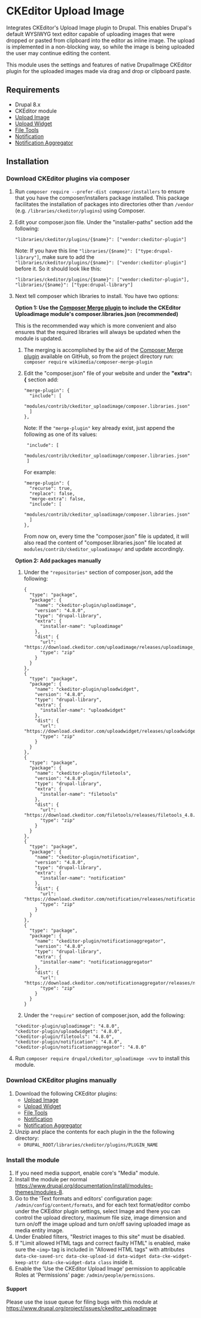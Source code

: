 # CKEditor Upload Image

Integrates CKEditor's Upload Image plugin to Drupal. This enables Drupal's
default WYSIWYG text editor capable of uploading images that were dropped or
pasted from clipboard into the editor as inline image. The upload is
implemented in a non-blocking way, so while the image is being uploaded the user
may continue editing the content.

This module uses the settings and features of native DrupalImage CKEditor plugin
for the uploaded images made via drag and drop or clipboard paste.

## Requirements
* Drupal 8.x
* CKEditor module
* [Upload Image](http://ckeditor.com/addon/uploadimage)
* [Upload Widget](http://ckeditor.com/addon/uploadwidget)
* [File Tools](http://ckeditor.com/addon/filetools)
* [Notification](http://ckeditor.com/addon/notification)
* [Notification Aggregator](http://ckeditor.com/addon/notificationaggregator)

## Installation

### Download CKEditor plugins via composer
1. Run `composer require --prefer-dist composer/installers` to ensure that you
have the composer/installers package installed. This package facilitates the
installation of packages into directories other than `/vendor`
(e.g. `/libraries/ckeditor/plugins`) using Composer.

2. Edit your composer.json file. Under the "installer-paths" section add the following:
    ```
    "libraries/ckeditor/plugins/{$name}": ["vendor:ckeditor-plugin"]
    ```
    Note: If you have this line `"libraries/{$name}": ["type:drupal-library"]`, make sure
    to add the `"libraries/ckeditor/plugins/{$name}": ["vendor:ckeditor-plugin"]` before it.
    So it should look like this:
    ```
    "libraries/ckeditor/plugins/{$name}": ["vendor:ckeditor-plugin"],
    "libraries/{$name}": ["type:drupal-library"]
    ```

3. Next tell composer which libraries to install. You have two options:

    **Option 1: Use the [Composer Merge plugin](https://github.com/wikimedia/composer-merge-plugin)
    to include the CKEditor Uploadimage module's composer.libraries.json (recommended)**

    This is the recommended way which is more convenient and also ensures that the
    required libraries will always be updated when the module is updated.

    1. The merging is accomplished by the aid of the
      [Composer Merge plugin](https://github.com/wikimedia/composer-merge-plugin)
      available on GitHub, so from the project directory run:
      `composer require wikimedia/composer-merge-plugin`

    2. Edit the "composer.json" file of your website and under the **"extra": {**
       section add:
       ```
       "merge-plugin": {
         "include": [
           "modules/contrib/ckeditor_uploadimage/composer.libraries.json"
         ]
       },
       ```
       Note: If the `"merge-plugin"` key already exist, just append the following as one 
       of its values:
       ```
        "include": [
          "modules/contrib/ckeditor_uploadimage/composer.libraries.json"
        ]
        ```
       For example:
       ```
       "merge-plugin": {
         "recurse": true,
         "replace": false,
         "merge-extra": false,
         "include": [
           "modules/contrib/ckeditor_uploadimage/composer.libraries.json"
         ]
       },
       ```                     
       From now on, every time the "composer.json" file is updated, it will also read the
       content of "composer.libraries.json" file located at
       `modules/contrib/ckeditor_uploadimage/` and update accordingly.

    **Option 2: Add packages manually**

    1. Under the `"repositories"` section of composer.json, add the following:
        ```
        {
          "type": "package",
          "package": {
            "name": "ckeditor-plugin/uploadimage",
            "version": "4.8.0",
            "type": "drupal-library",
            "extra": {
              "installer-name": "uploadimage"
            },
            "dist": {
              "url": "https://download.ckeditor.com/uploadimage/releases/uploadimage_4.8.0.zip",
              "type": "zip"
            }
          }
        },
        {
          "type": "package",
          "package": {
            "name": "ckeditor-plugin/uploadwidget",
            "version": "4.8.0",
            "type": "drupal-library",
            "extra": {
              "installer-name": "uploadwidget"
            },
            "dist": {
              "url": "https://download.ckeditor.com/uploadwidget/releases/uploadwidget_4.8.0.zip",
              "type": "zip"
            }
          }
        },
        {
          "type": "package",
          "package": {
            "name": "ckeditor-plugin/filetools",
            "version": "4.8.0",
            "type": "drupal-library",
            "extra": {
              "installer-name": "filetools"
            },
            "dist": {
              "url": "https://download.ckeditor.com/filetools/releases/filetools_4.8.0.zip",
              "type": "zip"
            }
          }
        },
        {
          "type": "package",
          "package": {
            "name": "ckeditor-plugin/notification",
            "version": "4.8.0",
            "type": "drupal-library",
            "extra": {
              "installer-name": "notification"
            },
            "dist": {
              "url": "https://download.ckeditor.com/notification/releases/notification_4.8.0.zip",
              "type": "zip"
            }
          }
        },
        {
          "type": "package",
          "package": {
            "name": "ckeditor-plugin/notificationaggregator",
            "version": "4.8.0",
            "type": "drupal-library",
            "extra": {
              "installer-name": "notificationaggregator"
            },
            "dist": {
              "url": "https://download.ckeditor.com/notificationaggregator/releases/notificationaggregator_4.8.0.zip",
              "type": "zip"
            }
          }
        }
        ```

    2. Under the `"require"` section of composer.json, add the following:
    ```
    "ckeditor-plugin/uploadimage": "4.8.0",
    "ckeditor-plugin/uploadwidget": "4.8.0",
    "ckeditor-plugin/filetools": "4.8.0",
    "ckeditor-plugin/notification": "4.8.0",
    "ckeditor-plugin/notificationaggregator": "4.8.0"
    ```

4. Run `composer require drupal/ckeditor_uploadimage -vvv` to install this module.

### Download CKEditor plugins manually
1. Download the following CKEditor plugins:
    * [Upload Image](http://ckeditor.com/addon/uploadimage)
    * [Upload Widget](http://ckeditor.com/addon/uploadwidget)
    * [File Tools](http://ckeditor.com/addon/filetools)
    * [Notification](http://ckeditor.com/addon/notification)
    * [Notification Aggregator](http://ckeditor.com/addon/notificationaggregator)
2. Unzip and place the contents for each plugin in the the following directory:
    * `DRUPAL_ROOT/libraries/ckeditor/plugins/PLUGIN_NAME`

### Install the module
1. If you need media support, enable core's "Media" module.
2. Install the module per normal
https://www.drupal.org/documentation/install/modules-themes/modules-8.
3. Go to the 'Text formats and editors' configuration page:
`/admin/config/content/formats`, and for each text format/editor combo under the
CKEditor plugin settings, select Image and there you can control the upload
directory, maximum file size, image dimension and turn on/off the image upload 
and turn on/off saving uploaded image as media entity image.
4. Under Enabled filters, "Restrict images to this site" must be disabled.
5. If "Limit allowed HTML tags and correct faulty HTML" is enabled, make sure
the `<img>` tag is included in "Allowed HTML tags" with attributes
`data-cke-saved-src data-cke-upload-id data-widget data-cke-widget-keep-attr
data-cke-widget-data class` inside it.
6. Enable the 'Use the CKEditor Upload Image' permission to applicable Roles at
'Permissions' page: `/admin/people/permissions`.

#### Support
Please use the issue queue for filing bugs with this module at
https://www.drupal.org/project/issues/ckeditor_uploadimage
